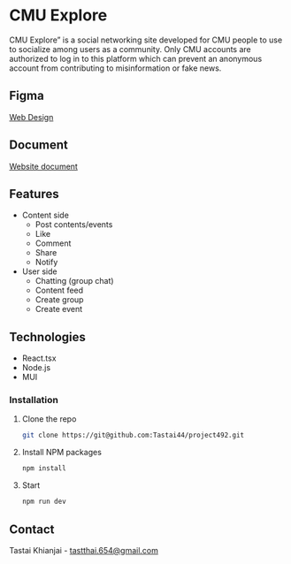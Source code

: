 # CMU Explore

CMU Explore” is a social networking site developed for CMU people to use to socialize among users as a community. Only CMU accounts are authorized to log in to this platform which can prevent an anonymous account from contributing to misinformation or fake news.

## Figma
<a href="https://www.figma.com/file/52IWsetBYJCOCGVeSSWVlC/CMU_Community?type=design&node-id=158%3A568&mode=design&t=tcohuHgLakWr08Im-1" target="_blank">Web Design</a>

## Document
<a href="https://1drv.ms/b/s!Apiw4hvT5x_0g9VBHIGO_NjqfRZOJQ?e=eO0vky" target="_blank">Website document</a>

## Features

- Content side
  - Post contents/events
  - Like
  - Comment
  - Share
  - Notify
- User side
  - Chatting (group chat)
  - Content feed
  - Create group
  - Create event

## Technologies
* React.tsx
* Node.js
* MUI

### Installation

1. Clone the repo
   ```sh
   git clone https://git@github.com:Tastai44/project492.git
   ```
2. Install NPM packages
   ```sh
   npm install
   ```
2. Start
   ```sh
   npm run dev
   ``` 

## Contact

Tastai Khianjai - tastthai.654@gmail.com

